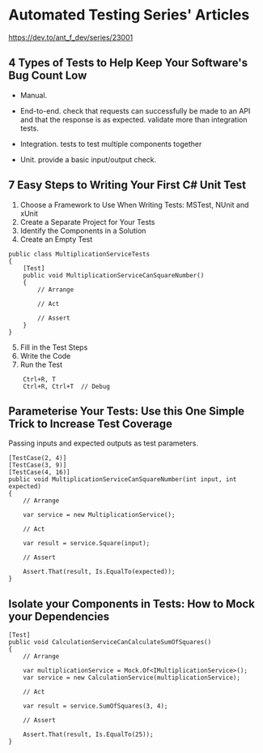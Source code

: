 # Automated Testing Series' Articles
https://dev.to/ant_f_dev/series/23001


## 4 Types of Tests to Help Keep Your Software's Bug Count Low
- Manual.
  
- End-to-end.
check that requests can successfully be made to an API and that the response is as expected. validate more than integration tests.

- Integration.
tests to test multiple components together

- Unit.
provide a basic input/output check.


## 7 Easy Steps to Writing Your First C# Unit Test
1. Choose a Framework to Use When Writing Tests: MSTest, NUnit and xUnit 
2. Create a Separate Project for Your Tests
3. Identify the Components in a Solution
4. Create an Empty Test
```
public class MultiplicationServiceTests
{
    [Test]
    public void MultiplicationServiceCanSquareNumber()
    {
        // Arrange

        // Act

        // Assert
    }
}
```
5. Fill in the Test Steps
6. Write the Code
7. Run the Test
```
    Ctrl+R, T
    Ctrl+R, Ctrl+T  // Debug

```


## Parameterise Your Tests: Use this One Simple Trick to Increase Test Coverage

Passing inputs and expected outputs as test parameters.

```
[TestCase(2, 4)]
[TestCase(3, 9)]
[TestCase(4, 16)]
public void MultiplicationServiceCanSquareNumber(int input, int expected)
{
    // Arrange

    var service = new MultiplicationService();

    // Act

    var result = service.Square(input);

    // Assert

    Assert.That(result, Is.EqualTo(expected));
}
```

## Isolate your Components in Tests: How to Mock your Dependencies
```
[Test]
public void CalculationServiceCanCalculateSumOfSquares()
{
    // Arrange

    var multiplicationService = Mock.Of<IMultiplicationService>();
    var service = new CalculationService(multiplicationService);

    // Act

    var result = service.SumOfSquares(3, 4);

    // Assert

    Assert.That(result, Is.EqualTo(25));
}
```
